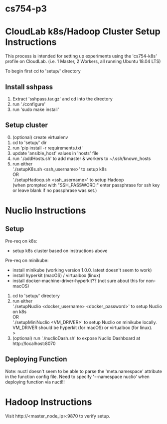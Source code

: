 # cs754-p3


# CloudLab k8s/Hadoop Cluster Setup Instructions

This process is intended for setting up experiments using the 'cs754-k8s' profile on CloudLab. (i.e. 1 Master, 2 Workers, all running Ubuntu 18.04 LTS)

To begin first cd to 'setup/' directory

## Install sshpass

1. Extract 'sshpass.tar.gz' and cd into the directory
2. run './configure'
3. run 'sudo make install'

## Setup cluster

0. (optional) create virtualenv
1. cd to 'setup/' dir
2. run 'pip install -r requirements.txt' 
3. update 'ansible_host' values in 'hosts' file
4. run './addHosts.sh' to add master & workers to ~/.ssh/known_hosts
5. run either </br>
        './setupK8s.sh <ssh_username>' to setup k8s </br>
    OR </br>
        './setupHadoop.sh <ssh_username>' to setup Hadoop </br>
    (when prompted with "SSH_PASSWORD:" enter passphrase for ssh key or leave blank if no passphrase was set.)


# Nuclio Instructions

## Setup 

Pre-req on k8s:
* setup k8s cluster based on instructions above

Pre-req on minikube: 
* install minikube (working version 1.0.0. latest doesn't seem to work)
* install hyperkit (macOS) / virtualbox (linux)
* install docker-machine-driver-hyperkit?? (not sure about this for non-macOS)

1. cd to 'setup/' directory
2. run either </br>
        './setupNuclio <docker_username> <docker_password>' to setup Nuclio on k8s </br>
    OR </br>
        './setupMiniNuclio <VM_DRIVER>' to setup Nuclio on minikube locally. VM_DRIVER should be hyperkit (for macOS) or virtualbox (for linux). </br>>
3. (optional) run './nuclioDash.sh' to expose Nuclio Dashboard at http://localhost:8070


## Deploying Function

Note: nuctl doesn't seem to be able to parse the 'meta.namespace' attribute in the function config file. Need to specify 
'--namespace nuclio' when deploying function via nuctl!!


# Hadoop Instructions

Visit http://<master_node_ip>:9870 to verify setup.






